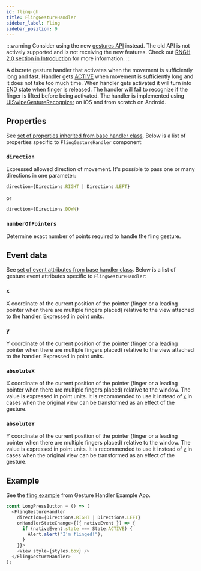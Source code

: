 ```yaml
---
id: fling-gh
title: FlingGestureHandler
sidebar_label: Fling
sidebar_position: 9
---
```


:::warning
Consider using the new [gestures API](/docs/gestures/gesture) instead. The old API is not actively supported and is not receiving the new features. Check out [RNGH 2.0 section in Introduction](/docs/#rngh-20) for more information.
:::

A discrete gesture handler that activates when the movement is sufficiently long and fast.
Handler gets [ACTIVE](/docs/under-the-hood/state#active) when movement is sufficiently long and it does not take too much time.
When handler gets activated it will turn into [END](/docs/under-the-hood/state#end) state when finger is released.
The handler will fail to recognize if the finger is lifted before being activated.
The handler is implemented using [UISwipeGestureRecognizer](https://developer.apple.com/documentation/uikit/uiswipegesturerecognizer) on iOS and from scratch on Android.

## Properties

See [set of properties inherited from base handler class](/docs/gesture-handlers/common-gh#properties). Below is a list of properties specific to `FlingGestureHandler` component:

### `direction`

Expressed allowed direction of movement. It's possible to pass one or many directions in one parameter:

```js
direction={Directions.RIGHT | Directions.LEFT}
```

or

```js
direction={Directions.DOWN}
```

### `numberOfPointers`

Determine exact number of points required to handle the fling gesture.

## Event data

See [set of event attributes from base handler class](/docs/gesture-handlers/common-gh#event-data). Below is a list of gesture event attributes specific to `FlingGestureHandler`:

### `x`

X coordinate of the current position of the pointer (finger or a leading pointer when there are multiple fingers placed) relative to the view attached to the handler. Expressed in point units.

### `y`

Y coordinate of the current position of the pointer (finger or a leading pointer when there are multiple fingers placed) relative to the view attached to the handler. Expressed in point units.

### `absoluteX`

X coordinate of the current position of the pointer (finger or a leading pointer when there are multiple fingers placed) relative to the window. The value is expressed in point units. It is recommended to use it instead of [`x`](#x) in cases when the original view can be transformed as an effect of the gesture.

### `absoluteY`

Y coordinate of the current position of the pointer (finger or a leading pointer when there are multiple fingers placed) relative to the window. The value is expressed in point units. It is recommended to use it instead of [`y`](#y) in cases when the original view can be transformed as an effect of the gesture.

## Example

See the [fling example](https://github.com/software-mansion/react-native-gesture-handler/blob/main/example/src/release_tests/fling/index.tsx) from Gesture Handler Example App.

```js
const LongPressButton = () => (
  <FlingGestureHandler
    direction={Directions.RIGHT | Directions.LEFT}
    onHandlerStateChange={({ nativeEvent }) => {
      if (nativeEvent.state === State.ACTIVE) {
        Alert.alert("I'm flinged!");
      }
    }}>
    <View style={styles.box} />
  </FlingGestureHandler>
);
```
